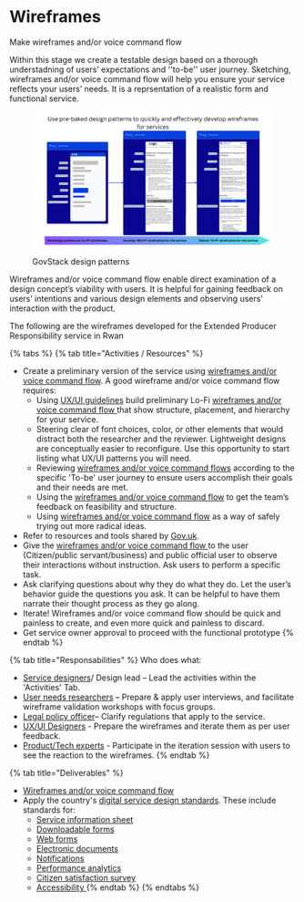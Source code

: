 # Wireframes

Make wireframes and/or voice command flow

Within this stage we create a testable design based on a thorough understadning of users’ expectations and ''to-be'' user journey. Sketching, wireframes and/or voice command flow will help you ensure your service reflects your users’ needs. It is a reprsentation of a realistic form and functional service.&#x20;

<figure><img src="../../../.gitbook/assets/Use pre-baked design patterns to quickly and effectively develop wireframes to services (2) (1).png" alt=""><figcaption><p>GovStack design patterns</p></figcaption></figure>

Wireframes and/or voice command flow enable direct examination of a design concept’s viability with users. It is helpful for gaining feedback on users’ intentions and various design elements and observing users' interaction with the product.&#x20;

The following are the wireframes developed for the Extended Producer Responsibility service in Rwan

{% tabs %}
{% tab title="Activities / Resources" %}
* Create a preliminary version of the service using [wireframes and/or voice command flow](../../learning-and-exchange/artefacts.md#wireframes-and-or-voice-command-flow). A good wireframe and/or voice command flow requires:
  * Using [UX/UI guidelines](https://govstack.gitbook.io/specification/v/govstack-specification-main/govstack-ui-ux-guidelines) build preliminary Lo-Fi [wireframes and/or voice command flow ](../../learning-and-exchange/artefacts.md#wireframes-and-or-voice-command-flow)that show structure, placement, and hierarchy for your service. &#x20;
  * Steering clear of font choices, color, or other elements that would distract both the researcher and the reviewer. Lightweight designs are conceptually easier to reconfigure. Use this opportunity to start listing what UX/UI patterns you will need.&#x20;
  * Reviewing [wireframes and/or voice command flows](../../learning-and-exchange/artefacts.md#wireframes-and-or-voice-command-flow) according to the specific 'To-be' user journey to ensure users accomplish their goals and their needs are met.&#x20;
  * Using the [wireframes and/or voice command flow](../../learning-and-exchange/artefacts.md#wireframes-and-or-voice-command-flow) to get the team’s feedback on feasibility and structure.&#x20;
  * Using [wireframes and/or voice command flow](../../learning-and-exchange/artefacts.md#wireframes-and-or-voice-command-flow) as a way of safely trying out more radical ideas.   &#x20;
* Refer to resources and tools shared by [Gov.uk](https://design-system.service.gov.uk/community/resources-and-tools/).
* Give the [wireframes and/or voice command flow ](../../learning-and-exchange/artefacts.md#wireframes-and-or-voice-command-flow)to the user (Citizen/public servant/business) and public official user to observe their interactions without instruction. Ask users to perform a specific task.&#x20;
* Ask clarifying questions about why they do what they do. Let the user’s behavior guide the questions you ask. It can be helpful to have them narrate their thought process as they go along. &#x20;
* Iterate! Wireframes and/or voice command flow should be quick and painless to create, and even more quick and painless to discard.&#x20;
* Get service owner approval to proceed with the functional prototype &#x20;
{% endtab %}

{% tab title="Responsabilities" %}
Who does what:

* [Service designers](../../digital-team-composition/user-profiles-taxonomy.md#service-designer)/ Design lead – Lead the activities within the 'Activities' Tab.
* [User needs researchers](broken-reference) – Prepare & apply user interviews, and facilitate wireframe validation workshops with focus groups.&#x20;
* [Legal policy officer](../../digital-team-composition/user-profiles-taxonomy.md#legal-policy-officer)– Clarify regulations that apply to the service.
* [UX/UI Designers](broken-reference) - Prepare the wireframes and iterate them as per user feedback.
* [Product/Tech experts](../../digital-team-composition/user-profiles-taxonomy.md#back-end-developers) - Participate in the iteration session with users to see the reaction to the wireframes.
{% endtab %}

{% tab title="Deliverables" %}
* [Wireframes and/or voice command flow](../../learning-and-exchange/artefacts.md#wireframes-and-or-voice-command-flow) &#x20;
* Apply the country's [digital service design standards](../../3-terminology.md#digital-service-design-standard). These include standards for:
  * [Service information sheet](../../3-terminology.md#information-service-sheets)
  * [Downloadable forms](../../3-terminology.md#downloadable-forms)
  * [Web forms](../../3-terminology.md#web-forms)
  * [Electronic documents](../../3-terminology.md#electronic-documents)
  * [Notifications](../../3-terminology.md#notifications)
  * [Performance analytics](../../3-terminology.md#performance-analytics)
  * [Citizen satisfaction survey](../../3-terminology.md#citizen-satisfaction-survey)
  * [Accessibility ](../../3-terminology.md#accessibility)
{% endtab %}
{% endtabs %}

